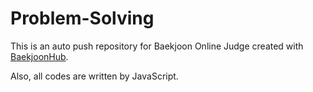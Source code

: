 # Problem-Solving
This is an auto push repository for Baekjoon Online Judge created with [BaekjoonHub](https://github.com/BaekjoonHub/BaekjoonHub).

Also, all codes are written by JavaScript.
